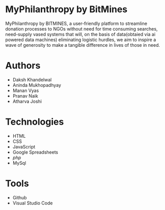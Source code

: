 # MyPhilanthropy by BitMines
MyPhilanthropy by BITMINES, a user-friendly platform to streamline donation processes to NGOs
without need for time consuming searches, need-supply vased systems that will, on the basis of data(obtaied via ai powered data machines)
eliminating logistic hurdles, we aim to inspire a wave of generosity to make a tangible difference in lives of those in need. 

# Authors
* Daksh Khandelwal  
* Aninda Mukhopadhyay
* Manan Vyas
* Pranav Naik
* Atharva Joshi

# Technologies
* HTML
* CSS
* JavaScript
* Google Spreadsheets
* *php*
* MySql


# Tools
* Github
* Visual Studio Code
